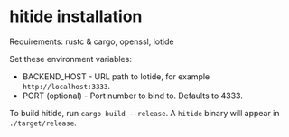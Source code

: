 # hitide installation
Requirements: rustc & cargo, openssl, lotide

Set these environment variables:
 - BACKEND_HOST - URL path to lotide, for example `http://localhost:3333`.
 - PORT (optional) - Port number to bind to. Defaults to 4333.

To build hitide, run `cargo build --release`. A `hitide` binary will appear in `./target/release`.
